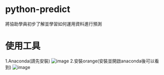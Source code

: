 # python-predict
將協助學員初步了解並學習如何運用資料進行預測
# 使用工具
1.Anaconda(請先安裝)
![image](https://github.com/scott122tw/python-predict/assets/101117775/5131ae72-710b-44a2-ba5f-100706760547)
2.安裝orange(安裝並開啟anaconda後可以看到)
![image](https://github.com/scott122tw/python-predict/assets/101117775/6e0dd790-8874-4c8a-9e02-971922bd263e)
